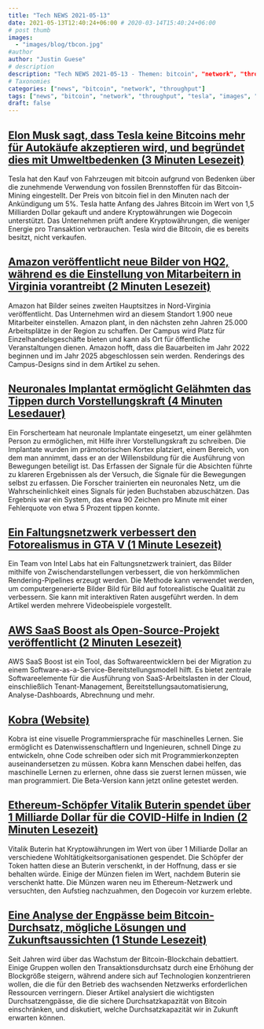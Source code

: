 ```yaml
---
title: "Tech NEWS 2021-05-13"
date: 2021-05-13T12:40:24+06:00 # 2020-03-14T15:40:24+06:00
# post thumb
images:
  - "images/blog/tbcon.jpg"
#author
author: "Justin Guese"
# description
description: "Tech NEWS 2021-05-13 - Themen: bitcoin", "network", "throughput"
# Taxonomies
categories: ["news", "bitcoin", "network", "throughput"]
tags: ["news", "bitcoin", "network", "throughput", "tesla", "images", "using"]
draft: false
---
```


## [Elon Musk sagt, dass Tesla keine Bitcoins mehr für Autokäufe akzeptieren wird, und begründet dies mit Umweltbedenken (3 Minuten Lesezeit)](https://www.cnbc.com/2021/05/12/elon-musk-says-tesla-will-stop-accepting-bitcoin-for-car-purchases.html)

 Tesla hat den Kauf von Fahrzeugen mit bitcoin aufgrund von Bedenken über die zunehmende Verwendung von fossilen Brennstoffen für das Bitcoin-Mining eingestellt. Der Preis von bitcoin fiel in den Minuten nach der Ankündigung um 5%. Tesla hatte Anfang des Jahres Bitcoin im Wert von 1,5 Milliarden Dollar gekauft und andere Kryptowährungen wie Dogecoin unterstützt. Das Unternehmen prüft andere Kryptowährungen, die weniger Energie pro Transaktion verbrauchen. Tesla wird die Bitcoin, die es bereits besitzt, nicht verkaufen.

## [Amazon veröffentlicht neue Bilder von HQ2, während es die Einstellung von Mitarbeitern in Virginia vorantreibt (2 Minuten Lesezeit)](https://www.cnbc.com/2021/05/12/amazon-releases-new-images-of-hq2-as-it-ramps-up-hiring-in-virginia.html)

 Amazon hat Bilder seines zweiten Hauptsitzes in Nord-Virginia veröffentlicht. Das Unternehmen wird an diesem Standort 1.900 neue Mitarbeiter einstellen. Amazon plant, in den nächsten zehn Jahren 25.000 Arbeitsplätze in der Region zu schaffen. Der Campus wird Platz für Einzelhandelsgeschäfte bieten und kann als Ort für öffentliche Veranstaltungen dienen. Amazon hofft, dass die Bauarbeiten im Jahr 2022 beginnen und im Jahr 2025 abgeschlossen sein werden. Renderings des Campus-Designs sind in dem Artikel zu sehen.

## [Neuronales Implantat ermöglicht Gelähmten das Tippen durch Vorstellungskraft (4 Minuten Lesedauer)](https://arstechnica.com/science/2021/05/neural-implant-lets-paralyzed-person-type-by-imagining-writing/)

 Ein Forscherteam hat neuronale Implantate eingesetzt, um einer gelähmten Person zu ermöglichen, mit Hilfe ihrer Vorstellungskraft zu schreiben. Die Implantate wurden im prämotorischen Kortex platziert, einem Bereich, von dem man annimmt, dass er an der Willensbildung für die Ausführung von Bewegungen beteiligt ist. Das Erfassen der Signale für die Absichten führte zu klareren Ergebnissen als der Versuch, die Signale für die Bewegungen selbst zu erfassen. Die Forscher trainierten ein neuronales Netz, um die Wahrscheinlichkeit eines Signals für jeden Buchstaben abzuschätzen. Das Ergebnis war ein System, das etwa 90 Zeichen pro Minute mit einer Fehlerquote von etwa 5 Prozent tippen konnte.

## [Ein Faltungsnetzwerk verbessert den Fotorealismus in GTA V (1 Minute Lesezeit)](https://80.lv/articles/a-convolutional-network-enhances-photorealism-in-gta-v/)

 Ein Team von Intel Labs hat ein Faltungsnetzwerk trainiert, das Bilder mithilfe von Zwischendarstellungen verbessert, die von herkömmlichen Rendering-Pipelines erzeugt werden. Die Methode kann verwendet werden, um computergenerierte Bilder Bild für Bild auf fotorealistische Qualität zu verbessern. Sie kann mit interaktiven Raten ausgeführt werden. In dem Artikel werden mehrere Videobeispiele vorgestellt.

## [AWS SaaS Boost als Open-Source-Projekt veröffentlicht (2 Minuten Lesezeit)](https://aws.amazon.com/about-aws/whats-new/2021/05/aws-saas-boost-released-as-an-open-source-project/)

 AWS SaaS Boost ist ein Tool, das Softwareentwicklern bei der Migration zu einem Software-as-a-Service-Bereitstellungsmodell hilft. Es bietet zentrale Softwareelemente für die Ausführung von SaaS-Arbeitslasten in der Cloud, einschließlich Tenant-Management, Bereitstellungsautomatisierung, Analyse-Dashboards, Abrechnung und mehr.

## [Kobra (Website)](https://kobra.dev/)

 Kobra ist eine visuelle Programmiersprache für maschinelles Lernen. Sie ermöglicht es Datenwissenschaftlern und Ingenieuren, schnell Dinge zu entwickeln, ohne Code schreiben oder sich mit Programmierkonzepten auseinandersetzen zu müssen. Kobra kann Menschen dabei helfen, das maschinelle Lernen zu erlernen, ohne dass sie zuerst lernen müssen, wie man programmiert. Die Beta-Version kann jetzt online getestet werden.

## [Ethereum-Schöpfer Vitalik Buterin spendet über 1 Milliarde Dollar für die COVID-Hilfe in Indien (2 Minuten Lesezeit)](https://www.thestreet.com/crypto/ethereum/vitalik-buterin-gives-1-billion-to-india-covid-relief-after-memecoin-selloff)

 Vitalik Buterin hat Kryptowährungen im Wert von über 1 Milliarde Dollar an verschiedene Wohltätigkeitsorganisationen gespendet. Die Schöpfer der Token hatten diese an Buterin verschenkt, in der Hoffnung, dass er sie behalten würde. Einige der Münzen fielen im Wert, nachdem Buterin sie verschenkt hatte. Die Münzen waren neu im Ethereum-Netzwerk und versuchten, den Aufstieg nachzuahmen, den Dogecoin vor kurzem erlebte.

## [Eine Analyse der Engpässe beim Bitcoin-Durchsatz, mögliche Lösungen und Zukunftsaussichten (1 Stunde Lesezeit)](https://github.com/fresheneesz/bitcoinThroughputAnalysis)

 Seit Jahren wird über das Wachstum der Bitcoin-Blockchain debattiert. Einige Gruppen wollen den Transaktionsdurchsatz durch eine Erhöhung der Blockgröße steigern, während andere sich auf Technologien konzentrieren wollen, die die für den Betrieb des wachsenden Netzwerks erforderlichen Ressourcen verringern. Dieser Artikel analysiert die wichtigsten Durchsatzengpässe, die die sichere Durchsatzkapazität von Bitcoin einschränken, und diskutiert, welche Durchsatzkapazität wir in Zukunft erwarten können.

